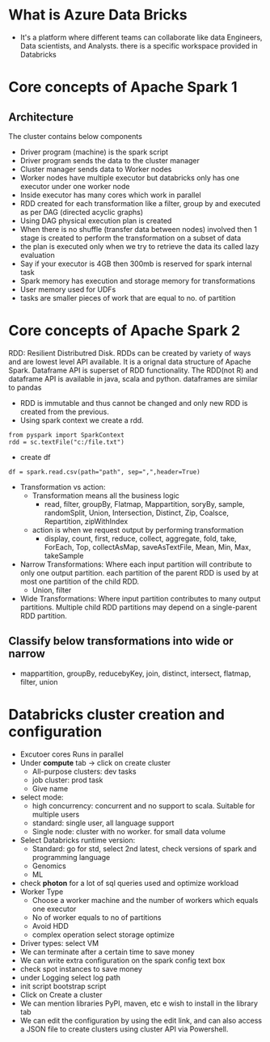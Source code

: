# What is Azure Data Bricks
- It's a platform where different teams can collaborate like data Engineers, Data scientists, and Analysts. there is a specific workspace provided in Databricks

# Core concepts of Apache Spark 1
## Architecture
The cluster contains below components
- Driver program (machine) is the spark script
- Driver program sends the data to the cluster manager 
- Cluster manager sends data to Worker nodes
- Worker nodes have multiple executor but databricks only has one executor under one worker node
- Inside executor has many cores which work in parallel 
-  RDD created for each transformation like a filter, group by and executed as per DAG (directed acyclic graphs) 
- Using DAG physical execution plan is created
- When there is no shuffle (transfer data between nodes) involved then 1 stage is created to perform the transformation on a subset of data
- the plan is executed only when we try to retrieve the data its called lazy evaluation
- Say if your executor is 4GB then 300mb is reserved for spark internal task
- Spark memory has execution and storage memory for transformations
- User memory used for UDFs
- tasks are smaller pieces of work that are equal to no. of partition

# Core concepts of Apache Spark 2
RDD: Resilient Distributred Disk. RDDs can be created by variety of ways and are lowest level API available. It is a orignal data structure of Apache Spark. Dataframe API is superset of RDD functionality. The RDD(not R) and dataframe API is available in java, scala and python. dataframes are similar to pandas
- RDD is immutable and thus cannot be changed and only new RDD is created from the previous.
- Using spark context we create a rdd.
```
from pyspark import SparkContext
rdd = sc.textFile("c:/file.txt")
```
- create df
```
df = spark.read.csv(path="path", sep=",",header=True)
```  
- Transformation vs action:
  - Transformation means all the business logic
    - read, filter, groupBy, Flatmap, Mappartition, soryBy, sample, randomSplit, Union, Intersection, Distinct, Zip, Coalsce, Repartition, zipWithIndex
  - action is when we request output by performing transformation
    - display, count, first, reduce, collect, aggregate, fold, take, ForEach, Top, collectAsMap, saveAsTextFile, Mean, Min, Max, takeSample
- Narrow Transformations: Where each input partition will contribute to only one output partition. each partition of the parent RDD is used by at most one partition of the child RDD.
  - Union, filter 
- Wide Transformations: Where input partition contributes to many output partitions. Multiple child RDD partitions may depend on a single-parent RDD partition.
##  Classify below transformations into wide or narrow
- mappartition, groupBy, reducebyKey, join, distinct, intersect, flatmap, filter, union

# Databricks cluster creation and configuration
- Excutoer cores Runs in parallel
- Under **compute** tab -> click on create cluster
  - All-purpose clusters: dev tasks 
  - job cluster: prod task
  - Give name
- select mode:
  - high concurrency: concurrent and no support to scala. Suitable for multiple users
  - standard: single user, all language support
  - Single node: cluster with no worker. for small data volume
- Select Databricks runtime version:
  - Standard: go for std, select 2nd latest, check versions of spark and programming language
  - Genomics
  - ML
- check **photon** for a lot of sql queries used and optimize workload
- Worker Type
  - Choose a worker machine and the number of workers which equals one executor
  - No of worker equals to no of partitions
  - Avoid HDD
  - complex operation select storage optimize
- Driver types: select VM
- We can terminate after a certain time to save money
- We can write extra configuration on the spark config text box
- check spot instances to save money
- under Logging select log path
- init script  bootstrap script
-  Click on Create a cluster
-  We can mention libraries PyPI, maven, etc e wish to install in the library tab
-  We can edit the configuration by using the edit link, and can also access a JSON file to create clusters using cluster API via Powershell.
















